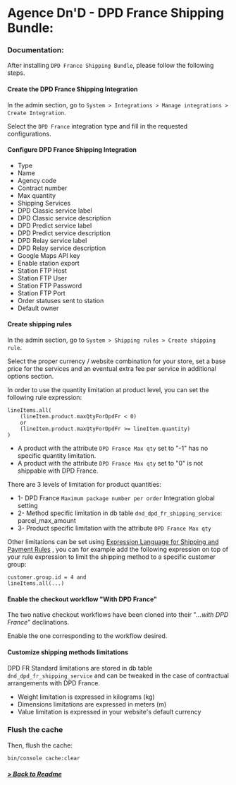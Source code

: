 # Agence Dn'D - DPD France Shipping Bundle:

### Documentation:

After installing `DPD France Shipping Bundle`, please follow the following steps.

#### Create the DPD France Shipping Integration

In the admin section, go to `System > Integrations > Manage integrations > Create Integration`.

Select the `DPD France` integration type and fill in the requested configurations.

#### Configure DPD France Shipping Integration

* Type
* Name
* Agency code
* Contract number
* Max quantity
* Shipping Services
* DPD Classic service label
* DPD Classic service description
* DPD Predict service label
* DPD Predict service description
* DPD Relay service label
* DPD Relay service description
* Google Maps API key
* Enable station export
* Station FTP Host
* Station FTP User
* Station FTP Password
* Station FTP Port
* Order statuses sent to station
* Default owner

#### Create shipping rules

In the admin section, go to `System > Shipping rules > Create shipping rule`.

Select the proper currency / website combination for your store, set a base price for the services and an eventual extra fee per service in additional options section.

In order to use the quantity limitation at product level, you can set the following rule expression:
```
lineItems.all(
    (lineItem.product.maxQtyForDpdFr < 0)
    or
    (lineItem.product.maxQtyForDpdFr >= lineItem.quantity)
)
```

* A product with the attribute `DPD France Max qty` set to "-1" has no specific quantity limitation.
* A product with the attribute `DPD France Max qty` set to "0" is not shippable with DPD France.

There are 3 levels of limitation for product quantities:
* 1- DPD France `Maximum package number per order` Integration global setting
* 2- Method specific limitation in db table `dnd_dpd_fr_shipping_service`: parcel_max_amount
* 3- Product specific limitation with the attribute `DPD France Max qty`

Other limitations can be set using [Expression Language for Shipping and Payment Rules](https://doc.oroinc.com/user/back-office/system/shipping-rules/expression-lang/#payment-shipping-expression-lang)
, you can for example add the following expression on top of your rule expression to limit the shipping method to a specific customer group:

```
customer.group.id = 4 and 
lineItems.all(...)
```

#### Enable the checkout workflow "With DPD France"

The two native checkout workflows have been cloned into their "*...with DPD France*" declinations.

Enable the one corresponding to the workflow desired.


#### Customize shipping methods limitations

DPD FR Standard limitations are stored in db table `dnd_dpd_fr_shipping_service` and can be tweaked in the case of contractual arrangements with DPD France. 

* Weight limitation is expressed in kilograms (kg)
* Dimensions limitations are expressed in meters (m)
* Value limitation is expressed in your website's default currency


### Flush the cache

Then, flush the cache:
```bash
bin/console cache:clear
```

##### [> Back to Readme](../README.md)

